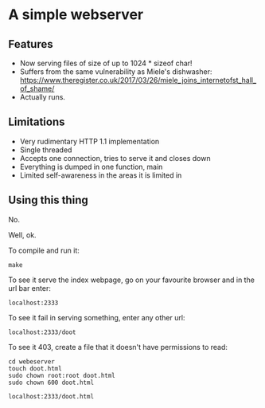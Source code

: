 # A simple webserver

## Features

- Now serving files of size of  up to 1024 * sizeof char!
- Suffers from the same vulnerability as Miele's dishwasher:
  https://www.theregister.co.uk/2017/03/26/miele_joins_internetofst_hall_of_shame/
- Actually runs.

## Limitations

- Very rudimentary HTTP 1.1 implementation
- Single threaded
- Accepts one connection, tries to serve it and closes down
- Everything is dumped in one function, main
- Limited self-awareness in the areas it is limited in

## Using this thing

No.

Well, ok.

To compile and run it:

    make

To see it serve the index webpage, go on your favourite browser and in the url bar enter:

    localhost:2333

To see it fail in serving something, enter any other url:

    localhost:2333/doot

To see it 403, create a file that it doesn't have permissions to read:

    cd webeserver
    touch doot.html
    sudo chown root:root doot.html
    sudo chown 600 doot.html

    localhost:2333/doot.html
